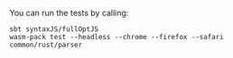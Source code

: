 You can run the tests by calling:
```
sbt syntaxJS/fullOptJS
wasm-pack test --headless --chrome --firefox --safari common/rust/parser
```